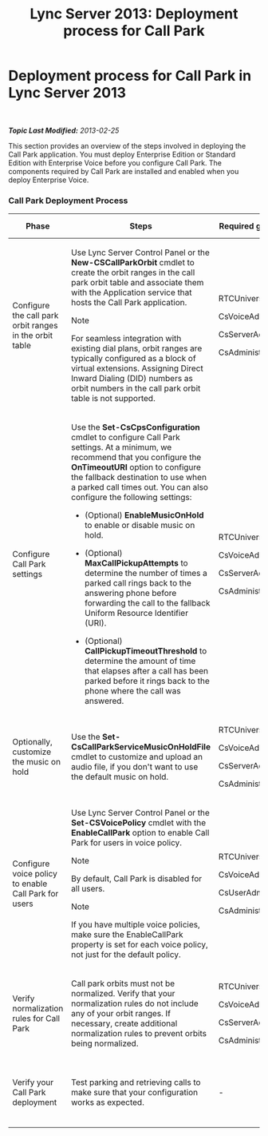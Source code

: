 ﻿---
title: 'Lync Server 2013: Deployment process for Call Park'
TOCTitle: Deployment process for Call Park
ms:assetid: 2000d672-a85f-4262-9d69-0bee9ae3709a
ms:mtpsurl: https://technet.microsoft.com/en-us/library/Gg398283(v=OCS.15)
ms:contentKeyID: 48183586
ms.date: 07/23/2014
mtps_version: v=OCS.15
---

<div data-xmlns="http://www.w3.org/1999/xhtml">

<div class="topic" data-xmlns="http://www.w3.org/1999/xhtml" data-msxsl="urn:schemas-microsoft-com:xslt" data-cs="http://msdn.microsoft.com/en-us/">

<div data-asp="http://msdn2.microsoft.com/asp">

# Deployment process for Call Park in Lync Server 2013

</div>

<div id="mainSection">

<div id="mainBody">

<span> </span>

_**Topic Last Modified:** 2013-02-25_

This section provides an overview of the steps involved in deploying the Call Park application. You must deploy Enterprise Edition or Standard Edition with Enterprise Voice before you configure Call Park. The components required by Call Park are installed and enabled when you deploy Enterprise Voice.

### Call Park Deployment Process

<table>
<colgroup>
<col style="width: 25%" />
<col style="width: 25%" />
<col style="width: 25%" />
<col style="width: 25%" />
</colgroup>
<thead>
<tr class="header">
<th>Phase</th>
<th>Steps</th>
<th>Required groups and roles</th>
<th>Deployment documentation</th>
</tr>
</thead>
<tbody>
<tr class="odd">
<td><p>Configure the call park orbit ranges in the orbit table</p></td>
<td><p>Use Lync Server Control Panel or the <strong>New-CSCallParkOrbit</strong> cmdlet to create the orbit ranges in the call park orbit table and associate them with the Application service that hosts the Call Park application.</p>
<div class="alert">

> [!NOTE]
> For seamless integration with existing dial plans, orbit ranges are typically configured as a block of virtual extensions. Assigning Direct Inward Dialing (DID) numbers as orbit numbers in the call park orbit table is not supported.


</div></td>
<td><p>RTCUniversalServerAdmins</p>
<p>CsVoiceAdministrator</p>
<p>CsServerAdministrator</p>
<p>CsAdministrator</p></td>
<td><p><a href="lync-server-2013-create-or-modify-a-call-park-orbit-range.md">Create or modify a Call Park orbit range in Lync Server 2013</a></p></td>
</tr>
<tr class="even">
<td><p>Configure Call Park settings</p></td>
<td><p>Use the <strong>Set-CsCpsConfiguration</strong> cmdlet to configure Call Park settings. At a minimum, we recommend that you configure the <strong>OnTimeoutURI</strong> option to configure the fallback destination to use when a parked call times out. You can also configure the following settings:</p>
<ul>
<li><p>(Optional) <strong>EnableMusicOnHold</strong> to enable or disable music on hold.</p></li>
<li><p>(Optional) <strong>MaxCallPickupAttempts</strong> to determine the number of times a parked call rings back to the answering phone before forwarding the call to the fallback Uniform Resource Identifier (URI).</p></li>
<li><p>(Optional) <strong>CallPickupTimeoutThreshold</strong> to determine the amount of time that elapses after a call has been parked before it rings back to the phone where the call was answered.</p></li>
</ul></td>
<td><p>RTCUniversalServerAdmins</p>
<p>CsVoiceAdministrator</p>
<p>CsServerAdministrator</p>
<p>CsAdministrator</p></td>
<td><p><a href="lync-server-2013-configure-call-park-settings.md">Configure Call Park settings in Lync Server 2013</a></p></td>
</tr>
<tr class="odd">
<td><p>Optionally, customize the music on hold</p></td>
<td><p>Use the <strong>Set-CsCallParkServiceMusicOnHoldFile</strong> cmdlet to customize and upload an audio file, if you don't want to use the default music on hold.</p></td>
<td><p>RTCUniversalServerAdmins</p>
<p>CsVoiceAdministrator</p>
<p>CsServerAdministrator</p>
<p>CsAdministrator</p></td>
<td><p><a href="lync-server-2013-customize-call-park-music-on-hold.md">Customize Call Park music on hold in Lync Server 2013</a></p></td>
</tr>
<tr class="even">
<td><p>Configure voice policy to enable Call Park for users</p></td>
<td><p>Use Lync Server Control Panel or the <strong>Set-CSVoicePolicy</strong> cmdlet with the <strong>EnableCallPark</strong> option to enable Call Park for users in voice policy.</p>
<div class="alert">

> [!NOTE]
> By default, Call Park is disabled for all users.


</div>
<div class="alert">

> [!NOTE]
> If you have multiple voice policies, make sure the EnableCallPark property is set for each voice policy, not just for the default policy.


</div></td>
<td><p>RTCUniversalServerAdmins</p>
<p>CsVoiceAdministrator</p>
<p>CsUserAdministrator</p>
<p>CsAdministrator</p></td>
<td><p><a href="lync-server-2013-enable-call-park-for-users.md">Enable Call Park for users in Lync Server 2013</a></p></td>
</tr>
<tr class="odd">
<td><p>Verify normalization rules for Call Park</p></td>
<td><p>Call park orbits must not be normalized. Verify that your normalization rules do not include any of your orbit ranges. If necessary, create additional normalization rules to prevent orbits being normalized.</p></td>
<td><p>RTCUniversalServerAdmins</p>
<p>CsVoiceAdministrator</p>
<p>CsServerAdministrator</p>
<p>CsAdministrator</p></td>
<td><p><a href="lync-server-2013-verify-normalization-rules-for-call-park.md">Verify normalization rules for Call Park in Lync Server 2013</a></p></td>
</tr>
<tr class="even">
<td><p>Verify your Call Park deployment</p></td>
<td><p>Test parking and retrieving calls to make sure that your configuration works as expected.</p></td>
<td><p>-</p></td>
<td><p><a href="lync-server-2013-optional-verify-call-park-deployment.md">(Optional) Verify Call Park deployment in Lync Server 2013</a></p></td>
</tr>
</tbody>
</table>


</div>

<span> </span>

</div>

</div>

</div>

